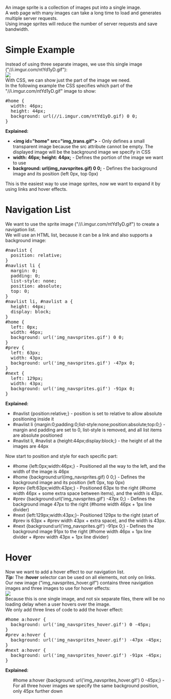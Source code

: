 An image sprite is a collection of images put into a single image.
<br>
A web page with many images can take a long time to load and generates multiple server requests.
<br>
Using image sprites will reduce the number of server requests and save bandwidth.
<h1>Simple Example</h1>
Instead of using three separate images, we use this single image ("//i.imgur.com/ntYd1yD.gif"):
<br>
<img src="https://i.imgur.com/ntYd1yD.gif">
<br>
With CSS, we can show just the part of the image we need.
<br>
In the following example the CSS specifies which part of the "//i.imgur.com/ntYd1yD.gif" image to show:
<pre>
#home {
  width: 46px;
  height: 44px;
  background: url(//i.imgur.com/ntYd1yD.gif) 0 0;
}
</pre>
<b>Explained:</b>
<ul>
  <li><b>&lt;img id="home" src="img_trans.gif"&gt;</b> - Only defines a small transparent image because the src attribute cannot be empty. The displayed image will be the background image we specify in CSS</li>
  <li><b>width: 46px; height: 44px;</b> - Defines the portion of the image we want to use</li>
  <li><b>background: url(img_navsprites.gif) 0 0;</b> - Defines the background image and its position (left 0px, top 0px)</li>
</ul>
This is the easiest way to use image sprites, now we want to expand it by using links and hover effects.
<h1>Navigation List</h1>
We want to use the sprite image ("//i.imgur.com/ntYd1yD.gif") to create a navigation list.
<br>
We will use an HTML list, because it can be a link and also supports a background image:
<pre>
#navlist {
  position: relative;
}
#navlist li {
  margin: 0;
  padding: 0;
  list-style: none;
  position: absolute;
  top: 0;
}
#navlist li, #navlist a {
  height: 44px;
  display: block;
}
#home {
  left: 0px;
  width: 46px;
  background: url('img_navsprites.gif') 0 0;
}
#prev {
  left: 63px;
  width: 43px;
  background: url('img_navsprites.gif') -47px 0;
}
#next {
  left: 129px;
  width: 43px;
  background: url('img_navsprites.gif') -91px 0;
}
</pre>
<b>Explained:</b>
<ul>
  <li>#navlist {position:relative;} - position is set to relative to allow absolute positioning inside it</li>
  <li>#navlist li {margin:0;padding:0;list-style:none;position:absolute;top:0;} - margin and padding are set to 0, list-style is removed, and all list items are absolute positioned</li>
  <li>#navlist li, #navlist a {height:44px;display:block;} - the height of all the images are 44px</li>
</ul>
Now start to position and style for each specific part:
<ul>
  <li>#home {left:0px;width:46px;} - Positioned all the way to the left, and the width of the image is 46px</li>
  <li>#home {background:url(img_navsprites.gif) 0 0;} - Defines the background image and its position (left 0px, top 0px)</li>
  <li>#prev {left:63px;width:43px;} - Positioned 63px to the right (#home width 46px + some extra space between items), and the width is 43px.</li>
  <li>#prev {background:url('img_navsprites.gif') -47px 0;} - Defines the background image 47px to the right (#home width 46px + 1px line divider)</li>
  <li>#next {left:129px;width:43px;}- Positioned 129px to the right (start of #prev is 63px + #prev width 43px + extra space), and the width is 43px.</li>
  <li>#next {background:url('img_navsprites.gif') -91px 0;} - Defines the background image 91px to the right (#home width 46px + 1px line divider + #prev width 43px + 1px line divider)</li>
</ul>
<h1>Hover</h1>
Now we want to add a hover effect to our navigation list.
<br>
<b><i>Tip:</i></b> The <b>:hover</b> selector can be used on all elements, not only on links.
<br>
Our new image ("img_navsprites_hover.gif") contains three navigation images and three images to use for hover effects:
<br>
<img src="https://i.imgur.com/mHwn5iU.gif">
<br>
Because this is one single image, and not six separate files, there will be no loading delay when a user hovers over the image.
<br>
We only add three lines of code to add the hover effect:
<pre>
#home a:hover {
  background: url('img_navsprites_hover.gif') 0 -45px;
}
#prev a:hover {
  background: url('img_navsprites_hover.gif') -47px -45px;
}
#next a:hover {
  background: url('img_navsprites_hover.gif') -91px -45px;
}
</pre>
<b>Explained:</b>
<ul>
#home a:hover {background: url('img_navsprites_hover.gif') 0 -45px;} - For all three hover images we specify the same background position, only 45px further down
</ul>
